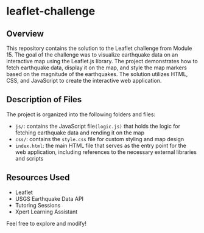 # leaflet-challenge

## Overview
This repository contains the solution to the Leaflet challenge from Module 15. The goal of the challenge was to visualize earthquake data on an interactive map using the Leaflet.js library. The project demonstrates how to fetch earthquake data, display it on the map, and style the map markers based on the magnitude of the earthquakes. The solution utilizes HTML, CSS, and JavaScript to create the interactive web application. 

## Description of Files
The project is organized into the following folders and files:
- `js/`: contains the JavaScript file`(logic.js)` that holds the logic for fetching earthquake data and rending it on the map
- `css/`: contains the `style.css` file for custom styling and map design
- `index.html`: the main HTML file that serves as the entry point for the web application, including references to the necessary external libraries and scripts

## Resources Used
- Leaflet
- USGS Earthquake Data API
- Tutoring Sessions
- Xpert Learning Assistant

Feel free to explore and modify!